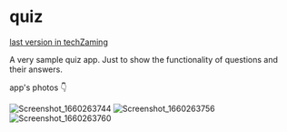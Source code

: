 # quiz
[last version in techZaming](https://youtu.be/aXGBsDs5MhE)

A very sample quiz app.
Just to show the functionality of questions and their answers.

app's photos
👇

![Screenshot_1660263744](https://user-images.githubusercontent.com/93387228/184264332-9bc8dde6-dcc6-411e-abce-dd110c5d099e.png)
![Screenshot_1660263756](https://user-images.githubusercontent.com/93387228/184264335-6404ad14-3824-4b30-a607-3e780d7f4c67.png)
![Screenshot_1660263760](https://user-images.githubusercontent.com/93387228/184264338-e8ff60ad-3b39-4fc8-9ecf-ce17ae2469d6.png)

